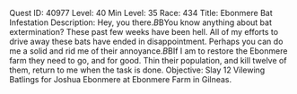 Quest ID: 40977
Level: 40
Min Level: 35
Race: 434
Title: Ebonmere Bat Infestation
Description: Hey, you there.$B$BYou know anything about bat extermination? These past few weeks have been hell. All of my efforts to drive away these bats have ended in disappointment. Perhaps you can do me a solid and rid me of their annoyance.$B$BIf I am to restore the Ebonmere farm they need to go, and for good. Thin their population, and kill twelve of them, return to me when the task is done.
Objective: Slay 12 Vilewing Batlings for Joshua Ebonmere at Ebonmere Farm in Gilneas.
